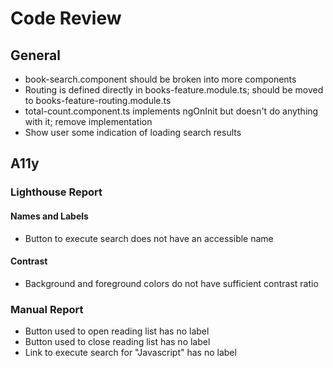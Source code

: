 # Code Review
## General
- book-search.component should be broken into more components
- Routing is defined directly in books-feature.module.ts; should be moved to books-feature-routing.module.ts
- total-count.component.ts implements ngOnInit but doesn't do anything with it; remove implementation
- Show user some indication of loading search results
## A11y
### Lighthouse Report
#### Names and Labels
- Button to execute search does not have an accessible name
#### Contrast
- Background and foreground colors do not have sufficient contrast ratio
### Manual Report
- Button used to open reading list has no label
- Button used to close reading list has no label
- Link to execute search for "Javascript" has no label